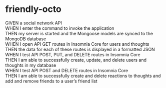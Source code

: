 # friendly-octo

GIVEN a social network API </br>
WHEN I enter the command to invoke the application</br>
THEN my server is started and the Mongoose models are synced to the MongoDB database</br>
WHEN I open API GET routes in Insomnia Core for users and thoughts</br>
THEN the data for each of these routes is displayed in a formatted JSON</br>
WHEN I test API POST, PUT, and DELETE routes in Insomnia Core</br>
THEN I am able to successfully create, update, and delete users and thoughts in my database</br>
WHEN I test API POST and DELETE routes in Insomnia Core</br>
THEN I am able to successfully create and delete reactions to thoughts and add and remove friends to a user’s friend list
